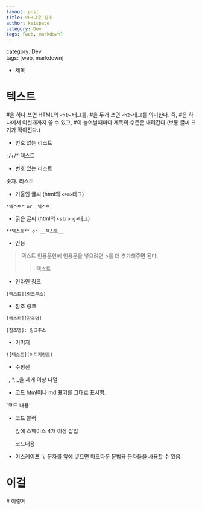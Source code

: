 ```yaml
---
layout: post
title: 마크다운 참조
author: keispace
category: Dev
tags: [web, markdown]
---
```


category: Dev  
tags: [web, markdown]  

- 제목

# 텍스트

\#을 하나 쓰면 HTML의 `<h1>` 태그를, #을 두개 쓰면 `<h2>`태그를 의미한다. 즉, #은 하나에서 여섯개까지 쓸 수 있고, #이 늘어날때마다 제목의 수준은 내려간다.(보통 글씨 크기가 작아진다.)

- 번호 없는 리스트

\-/+/* 텍스트

- 번호 있는 리스트

숫자. 리스트

- 기울인 글씨 (html의 `<em>`태그)

`*텍스트* or _텍스트_`

- 굵은 글씨 (html의 `<strong>`태그)

`**텍스트** or __텍스트__`

- 인용

> 텍스트
인용문안에 인용문을 넣으려면 >를 더 추가해주면 된다.
>> 텍스트 

- 인라인 링크

`[텍스트](링크주소)`

- 참조 링크

`[텍스트][참조명]`

`[참조명]: 링크주소`

- 이미지

`![텍스트](이미지링크)`

- 수평선

-, *, _을 세개 이상 나열

- 코드 html이나 md 표기를 그대로 표시함. 

\`코드 내용\`

- 코드 블럭

    앞에 스페이스 4개 이상 삽입

    코드내용


- 이스케이프 
'\\' 문자를 앞에 넣으면 마크다운 문법용  문자들을 사용할 수 있음. 
# 이걸 
\# 이렇게 
